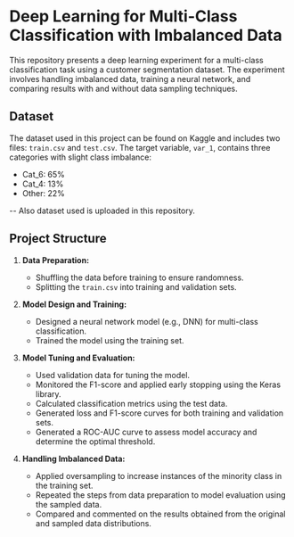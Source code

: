 # Deep Learning for Multi-Class Classification with Imbalanced Data

This repository presents a deep learning experiment for a multi-class classification task using a customer segmentation dataset. The experiment involves handling imbalanced data, training a neural network, and comparing results with and without data sampling techniques.

## Dataset
The dataset used in this project can be found on Kaggle and includes two files: `train.csv` and `test.csv`. The target variable, `var_1`, contains three categories with slight class imbalance:
- Cat_6: 65%
- Cat_4: 13%
- Other: 22%

-- Also dataset used is uploaded in this repository.

## Project Structure
1. **Data Preparation:**
   - Shuffling the data before training to ensure randomness.
   - Splitting the `train.csv` into training and validation sets.

2. **Model Design and Training:**
   - Designed a neural network model (e.g., DNN) for multi-class classification.
   - Trained the model using the training set.

3. **Model Tuning and Evaluation:**
   - Used validation data for tuning the model.
   - Monitored the F1-score and applied early stopping using the Keras library.
   - Calculated classification metrics using the test data.
   - Generated loss and F1-score curves for both training and validation sets.
   - Generated a ROC-AUC curve to assess model accuracy and determine the optimal threshold.

4. **Handling Imbalanced Data:**
   - Applied oversampling to increase instances of the minority class in the training set.
   - Repeated the steps from data preparation to model evaluation using the sampled data.
   - Compared and commented on the results obtained from the original and sampled data distributions.


